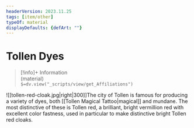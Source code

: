 ```yaml
---
headerVersion: 2023.11.25
tags: [item/other]
typeOf: material
displayDefaults: {defArt: ""}
---
```

# Tollen Dyes
>[!info]+ Information  
> (material)  
> `$=dv.view("_scripts/view/get_Affiliations")`

![[tollen-red-cloak.jpg|right|300]]The city of Tollen is famous for producing a variety of dyes, both [[Tollen Magical Tattoo|magical]] and mundane. The most distinctive of these is Tollen red, a brilliant, bright vermillion red with excellent color fastness, used in particular to make distinctive bright Tollen red cloaks. 